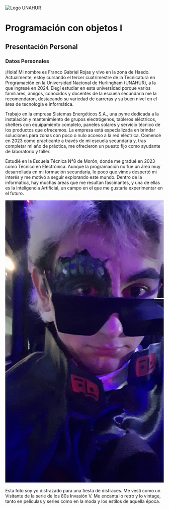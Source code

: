 ![Logo UNAHUR](./UNAHUR.png)

# Programación con objetos I
## Presentación Personal

### Datos Personales
¡Hola! Mi nombre es Franco Gabriel Rojas y vivo en la zona de Haedo. Actualmente, estoy cursando el tercer cuatrimestre de la Tecnicatura en Programación en la Universidad Nacional de Hurlingham (UNAHUR), a la que ingresé en 2024. Elegí estudiar en esta universidad porque varios familiares, amigos, conocidos y docentes de la escuela secundaria me la recomendaron, destacando su variedad de carreras y su buen nivel en el área de tecnología e informática.

Trabajo en la empresa Sistemas Energéticos S.A., una pyme dedicada a la instalación y mantenimiento de grupos electrógenos, tableros eléctricos, shelters con equipamiento completo, paneles solares y servicio técnico de los productos que ofrecemos. La empresa está especializada en brindar soluciones para zonas con poco o nulo acceso a la red eléctrica. Comencé en 2023 como practicante a través de mi escuela secundaria y, tras completar mi año de práctica, me ofrecieron un puesto fijo como ayudante de laboratorio y taller.

Estudié en la Escuela Técnica N°8 de Morón, donde me gradué en 2023 como Técnico en Electrónica. Aunque la programación no fue un área muy desarrollada en mi formación secundaria, lo poco que vimos despertó mi interés y me motivó a seguir explorando este mundo. Dentro de la informática, hay muchas áreas que me resultan fascinantes, y una de ellas es la Inteligencia Artificial, un campo en el que me gustaría experimentar en el futuro.

![alt text](20241109_233604.jpg)

Esta foto soy yo disfrazado para una fiesta de disfraces. Me vestí como un Visitante de la serie de los 80s Invasión V. Me encanta lo retro y lo vintage, tanto en películas y series como en la moda y los estilos de aquella época.
